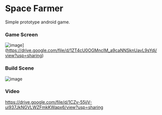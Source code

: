 # Space Farmer

Simple prototype android game.

### Game Screen

![image](https://twoj-link-do-game-screen)](https://drive.google.com/file/d/1ZT4cU0OGMnclM_a9caNNSknUavL9sYdj/view?usp=sharing)

### Build Scene

![image](https://drive.google.com/file/d/1_9VmkqTwJJt5QntQZnrLE1W27CR6-LyE/view?usp=sharing)

### Video

https://drive.google.com/file/d/1CZv-55jjV-ui937JkNGVLWZFmkKWapx6/view?usp=sharing
